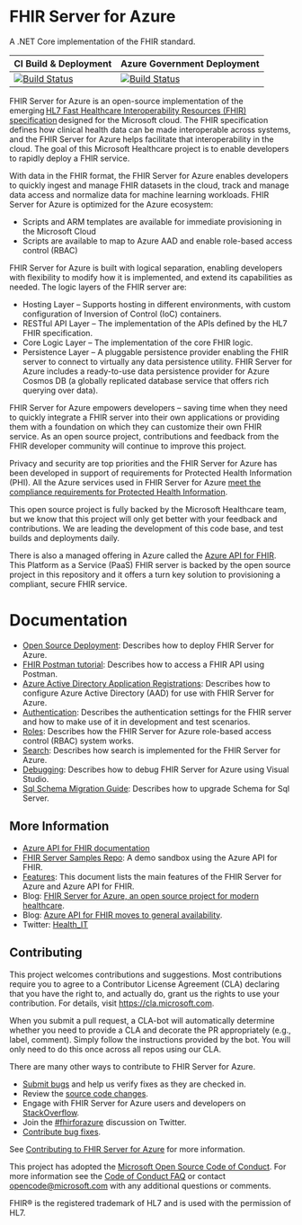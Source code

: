 # FHIR Server for Azure

A .NET Core implementation of the FHIR standard.

| CI Build & Deployment | Azure Government Deployment |
|---|---|
| [![Build Status](https://microsofthealthoss.visualstudio.com/FhirServer/_apis/build/status/CI%20Build%20%26%20Deploy?branchName=master)](https://microsofthealthoss.visualstudio.com/FhirServer/_build/latest?definitionId=27&branchName=master) | [![Build Status](https://microsofthealthoss.visualstudio.com/FhirServer/_apis/build/status/CI%20Deployment%20MAG?branchName=master)](https://microsofthealthoss.visualstudio.com/FhirServer/_build/latest?definitionId=28&branchName=master)

FHIR Server for Azure is an open-source implementation of the emerging [HL7 Fast Healthcare Interoperability Resources (FHIR) specification](https://www.hl7.org/fhir/) designed for the Microsoft cloud. The FHIR specification defines how clinical health data can be made interoperable across systems, and the FHIR Server for Azure helps facilitate that interoperability in the cloud. The goal of this Microsoft Healthcare project is to enable developers to rapidly deploy a FHIR service.
 
With data in the FHIR format, the FHIR Server for Azure enables developers to quickly ingest and manage FHIR datasets in the cloud, track and manage data access and normalize data for machine learning workloads. FHIR Server for Azure is optimized for the Azure ecosystem: 
* Scripts and ARM templates are available for immediate provisioning in the Microsoft Cloud 
* Scripts are available to map to Azure AAD and enable role-based access control (RBAC) 

FHIR Server for Azure is built with logical separation, enabling developers with flexibility to modify how it is implemented, and extend its capabilities as needed. The logic layers of the FHIR server are:

* Hosting Layer – Supports hosting in different environments, with custom configuration of Inversion of Control (IoC) containers.
* RESTful API Layer – The implementation of the APIs defined by the HL7 FHIR specification.
* Core Logic Layer – The implementation of the core FHIR logic.
* Persistence Layer – A pluggable persistence provider enabling the FHIR server to connect to virtually any data persistence utility. FHIR Server for Azure includes a ready-to-use data persistence provider for Azure Cosmos DB (a globally replicated database service that offers rich querying over data).

FHIR Server for Azure empowers developers – saving time when they need to quickly integrate a FHIR server into their own applications or providing them with a foundation on which they can customize their own FHIR service. As an open source project, contributions and feedback from the FHIR developer community will continue to improve this project.

Privacy and security are top priorities and the FHIR Server for Azure has been developed in support of requirements for Protected Health Information (PHI). All the Azure services used in FHIR Server for Azure [meet the compliance requirements for Protected Health Information](https://www.microsoft.com/en-us/trustcenter/compliance/complianceofferings).

This open source project is fully backed by the Microsoft Healthcare team, but we know that this project will only get better with your feedback and contributions. We are leading the development of this code base, and test builds and deployments daily.

There is also a managed offering in Azure called the [Azure API for FHIR](https://azure.microsoft.com/services/azure-api-for-fhir/). This Platform as a Service (PaaS) FHIR server is backed by the open source project in this repository and it offers a turn key solution to provisioning a compliant, secure FHIR service.

# Documentation

- [Open Source Deployment](/docs/QuickstartDeployPortal.md): Describes how to deploy FHIR Server for Azure.
- [FHIR Postman tutorial](https://docs.microsoft.com/en-us/azure/healthcare-apis/access-fhir-postman-tutorial): Describes how to access a FHIR API using Postman.
- [Azure Active Directory Application Registrations](docs/PortalAppRegistration.md): Describes how to configure Azure Active Directory (AAD) for use with FHIR Server for Azure.
- [Authentication](docs/Authentication.md): Describes the authentication settings for the FHIR server and how to make use of it in development and test scenarios.
- [Roles](docs/Roles.md): Describes how the FHIR Server for Azure role-based access control (RBAC) system works.
- [Search](docs/Search.md): Describes how search is implemented for the FHIR Server for Azure.
- [Debugging](docs/HowToDebug.md): Describes how to debug FHIR Server for Azure using Visual Studio.
- [Sql Schema Migration Guide](docs/SchemaMigrationGuide.md): Describes how to upgrade Schema for Sql Server.

## More Information

* [Azure API for FHIR documentation](https://docs.microsoft.com/azure/healthcare-apis/)
* [FHIR Server Samples Repo](https://github.com/Microsoft/fhir-server-samples): A demo sandbox using the Azure API for FHIR.
* [Features](https://docs.microsoft.com/en-us/azure/healthcare-apis/fhir-features-supported): This document lists the main features of the FHIR Server for Azure and Azure API for FHIR.
* Blog: [FHIR Server for Azure, an open source project for modern healthcare](https://cloudblogs.microsoft.com/industry-blog/industry/health/fhir-server-for-azure-an-open-source-project-for-cloud-based-health-solutions/).
* Blog: [Azure API for FHIR moves to general availability](https://azure.microsoft.com/en-us/blog/azure-api-for-fhir-moves-to-general-availability/).
* Twitter: [Health_IT](https://twitter.com/Health_IT)

## Contributing
This project welcomes contributions and suggestions.  Most contributions require you to agree to a
Contributor License Agreement (CLA) declaring that you have the right to, and actually do, grant us
the rights to use your contribution. For details, visit https://cla.microsoft.com.

When you submit a pull request, a CLA-bot will automatically determine whether you need to provide
a CLA and decorate the PR appropriately (e.g., label, comment). Simply follow the instructions
provided by the bot. You will only need to do this once across all repos using our CLA.

There are many other ways to contribute to FHIR Server for Azure.
* [Submit bugs](https://github.com/Microsoft/fhir-server/issues) and help us verify fixes as they are checked in.
* Review the [source code changes](https://github.com/Microsoft/fhir-server/pulls).
* Engage with FHIR Server for Azure users and developers on [StackOverflow](https://stackoverflow.com/questions/tagged/fhir-server-for-azure).
* Join the [#fhirforazure](https://twitter.com/hashtag/fhirserverforazure?f=tweets&vertical=default) discussion on Twitter.
* [Contribute bug fixes](CONTRIBUTING.md).

See [Contributing to FHIR Server for Azure](CONTRIBUTING.md) for more information.

This project has adopted the [Microsoft Open Source Code of Conduct](https://opensource.microsoft.com/codeofconduct/).
For more information see the [Code of Conduct FAQ](https://opensource.microsoft.com/codeofconduct/faq/) or
contact [opencode@microsoft.com](mailto:opencode@microsoft.com) with any additional questions or comments.

FHIR&reg; is the registered trademark of HL7 and is used with the permission of HL7. 
